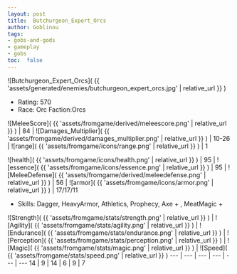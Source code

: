 ```yaml
---
layout: post
title:  Butchurgeon_Expert_Orcs
author: Goblinou
tags:
- gobs-and-gods
- gameplay
- gobs
toc:  false
---
```


![Butchurgeon_Expert_Orcs]( {{ 'assets/generated/enemies/butchurgeon_expert_orcs.jpg' | relative_url }} )
- Rating: 570
- Race: Orc  Faction:Orcs

![MeleeScore]( {{ 'assets/fromgame/derived/meleescore.png' | relative_url }} ) | 84 | ![Damages_Multiplier]( {{ 'assets/fromgame/derived/damages_multiplier.png' | relative_url }} ) | 10-26 | ![range]( {{ 'assets/fromgame/icons/range.png' | relative_url }} ) | 1


![health]( {{ 'assets/fromgame/icons/health.png' | relative_url }} ) | 95 | ![essence]( {{ 'assets/fromgame/icons/essence.png' | relative_url }} ) | 95 | ![MeleeDefense]( {{ 'assets/fromgame/derived/meleedefense.png' | relative_url }} ) | 56 | ![armor]( {{ 'assets/fromgame/icons/armor.png' | relative_url }} ) | 17/17/11

* Skills: Dagger, HeavyArmor, Athletics, Prophecy, Axe + , MeatMagic + 

![Strength]( {{ 'assets/fromgame/stats/strength.png' | relative_url }} ) | ![Agility]( {{ 'assets/fromgame/stats/agility.png' | relative_url }} ) | ![Endurance]( {{ 'assets/fromgame/stats/endurance.png' | relative_url }} ) | ![Perception]( {{ 'assets/fromgame/stats/perception.png' | relative_url }} ) | ![Magic]( {{ 'assets/fromgame/stats/magic.png' | relative_url }} ) | ![Speed]( {{ 'assets/fromgame/stats/speed.png' | relative_url }} )
--- | --- | --- | --- | --- | ---
14 | 9 | 14 | 6 | 9 | 7
